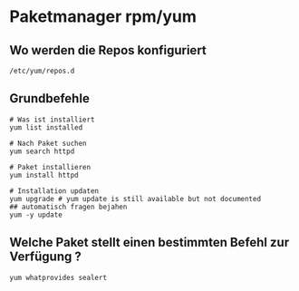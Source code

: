 # Paketmanager rpm/yum 

## Wo werden die Repos konfiguriert 

```
/etc/yum/repos.d

```

## Grundbefehle 

```
# Was ist installiert
yum list installed

# Nach Paket suchen 
yum search httpd 

# Paket installieren 
yum install httpd 

# Installation updaten 
yum upgrade # yum update is still available but not documented 
## automatisch fragen bejahen 
yum -y update 

```

## Welche Paket stellt einen bestimmten Befehl zur Verfügung ? 

```
yum whatprovides sealert 
```
